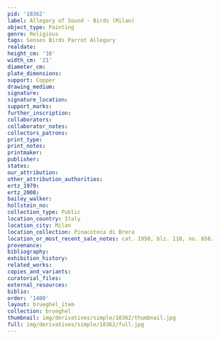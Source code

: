 ```yaml
---
pid: '18362'
label: Allegory of Sound - Birds (Milan)
object_type: Painting
genre: Religious
tags: Senses Birds Parrot Allegory
realdate: 
height_cm: '16'
width_cm: '21'
diameter_cm: 
plate_dimensions: 
support: Copper
drawing_medium: 
signature: 
signature_location: 
support_marks: 
further_inscription: 
collaborators: 
collaborator_notes: 
collectors_patrons: 
print_type: 
print_notes: 
printmaker: 
publisher: 
states: 
our_attribution: 
other_attribution_authorities: 
ertz_1979: 
ertz_2008: 
bailey_walker: 
hollstein_no: 
collection_type: Public
location_country: Italy
location_city: Milan
location_collection: Pinacoteca di Brera
location_or_most_recent_sale_notes: cat. 1950, blz. 118, no. 658.
provenance: 
bibliography: 
exhibition_history: 
related_works: 
copies_and_variants: 
curatorial_files: 
external_resources: 
biblio: 
order: '1400'
layout: brueghel_item
collection: brueghel
thumbnail: img/derivatives/simple/18362/thumbnail.jpg
full: img/derivatives/simple/18362/full.jpg
---
```

